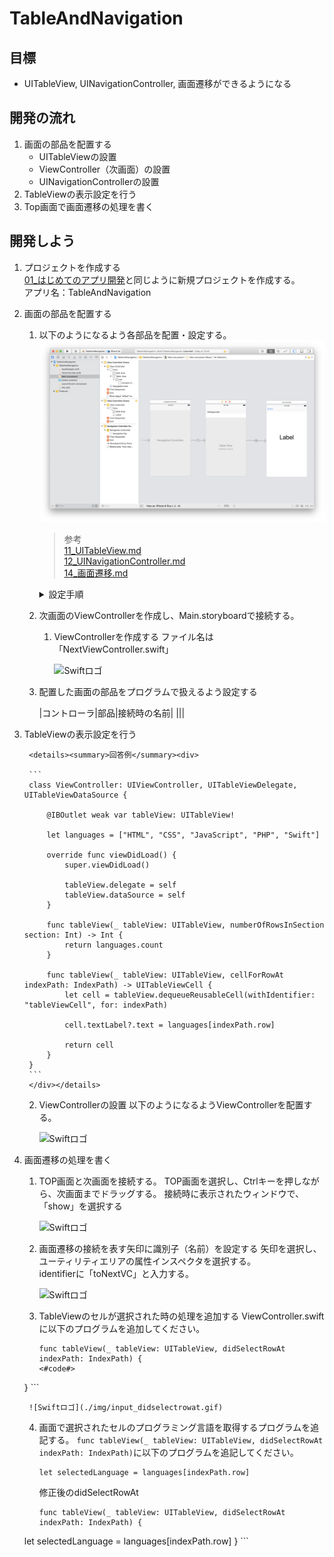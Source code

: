 # TableAndNavigation

## 目標
- UITableView, UINavigationController, 画面遷移ができるようになる

## 開発の流れ

1. 画面の部品を配置する
	- UITableViewの設置
	- ViewController（次画面）の設置
	- UINavigationControllerの設置
2. TableViewの表示設定を行う
2. Top画面で画面遷移の処理を書く

## 開発しよう

1. プロジェクトを作成する  
	[01_はじめてのアプリ開発](../01_はじめてのアプリ開発.md)と同じように新規プロジェクトを作成する。  
	アプリ名：TableAndNavigation
	
2. 画面の部品を配置する
	1. 以下のようになるよう各部品を配置・設定する。
		![Swiftロゴ](./img/TableAndNavigation.png)

		> 参考  
		> [11_UITableView.md](./各パーツ/11_UITableView.md)  
		> [12_UINavigationController.md](./各パーツ/12_UINavigationController.md)  
		> [14_画面遷移.md](./各パーツ/14_画面遷移.md)  

		<details><summary>設定手順</summary><div>
		
		1. UINavigationControllerを配置する
			![Swiftロゴ](./img/add_navi.gif)

		2. UITableViewを配置する
			![Swiftロゴ](./img/place_table.gif)

		3. UITableViewCellを配置する
			identifierに「cell」を設定する
			![Swiftロゴ](./img/place_cell.gif)
			
		4. 次画面を配置する。同時にLabelも設置する
			![Swiftロゴ](./img/place_next_vc.gif)
		
		5. Top画面から次画面への画面遷移の接続を行う
			identifierに「toNext」を設定する
			![Swiftロゴ](./img/con_top_to_next.gif)

		</div></details>

	2. 次画面のViewControllerを作成し、Main.storyboardで接続する。
		1. ViewControllerを作成する
			ファイル名は「NextViewController.swift」

			![Swiftロゴ](./img/create_next_vc.gif)
			
	2. 配置した画面の部品をプログラムで扱えるよう設定する

		|コントローラ|部品|接続時の名前|
		|||
			
3. TableViewの表示設定を行う

		<details><summary>回答例</summary><div>
	
		```
		class ViewController: UIViewController, UITableViewDelegate, UITableViewDataSource {
    
    		@IBOutlet weak var tableView: UITableView!
    
    		let languages = ["HTML", "CSS", "JavaScript", "PHP", "Swift"]
    
    		override func viewDidLoad() {
        		super.viewDidLoad()
        
        		tableView.delegate = self
        		tableView.dataSource = self
    		}

    		func tableView(_ tableView: UITableView, numberOfRowsInSection section: Int) -> Int {
        		return languages.count
    		}
    
    		func tableView(_ tableView: UITableView, cellForRowAt indexPath: IndexPath) -> UITableViewCell {
        		let cell = tableView.dequeueReusableCell(withIdentifier: "tableViewCell", for: indexPath)
        
        		cell.textLabel?.text = languages[indexPath.row]
        
        		return cell
    		}
		}
		```
		</div></details>

	2. ViewControllerの設置
		以下のようになるようViewControllerを配置する。

		![Swiftロゴ](./img/PageTransitionNextVC.png)

3. 画面遷移の処理を書く
	1. TOP画面と次画面を接続する。
		TOP画面を選択し、Ctrlキーを押しながら、次画面までドラッグする。 
		接続時に表示されたウィンドウで、「show」を選択する

		![Swiftロゴ](./img/connect_top_next.gif)

	2. 画面遷移の接続を表す矢印に識別子（名前）を設定する
		矢印を選択し、ユーティリティエリアの属性インスペクタを選択する。  
		identifierに「toNextVC」と入力する。

		![Swiftロゴ](./img/set_identifier_to_arrow.gif)

	3. TableViewのセルが選択された時の処理を追加する
		ViewController.swiftに以下のプログラムを追加してください。
		```
		func tableView(_ tableView: UITableView, didSelectRowAt indexPath: IndexPath) {
        <#code#>
    }
		```

		![Swiftロゴ](./img/input_didselectrowat.gif)

	4. 画面で選択されたセルのプログラミング言語を取得するプログラムを追記する。
		```func tableView(_ tableView: UITableView, didSelectRowAt indexPath: IndexPath)```に以下のプログラムを追記してください。
		```
		let selectedLanguage = languages[indexPath.row]
		```

		修正後のdidSelectRowAt

		```
		func tableView(_ tableView: UITableView, didSelectRowAt indexPath: IndexPath) {
      let selectedLanguage = languages[indexPath.row]
    }
		```
